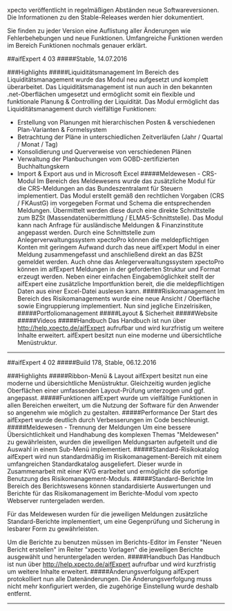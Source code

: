 
xpecto veröffentlicht in regelmäßigen Abständen neue Softwareversionen. Die Informationen zu den Stable-Releases werden hier dokumentiert.

Sie finden zu jeder Version eine Auflistung aller Änderungen wie Fehlerbehebungen und neue Funktionen. Umfangreiche Funktionen werden im Bereich Funktionen nochmals genauer erklärt.

##aifExpert 4 03
#####Stable, 14.07.2016

###Highlights
#####Liquiditätsmanagement
Im Bereich des Liquiditätsmanagement wurde das Modul neu aufgesetzt und komplett überarbeitet. Das Liquiditätsmanagement ist nun auch in den bekannten .net-Oberflächen umgesetzt und ermöglicht somit ein flexible und funktionale Planung & Controlling der Liquidität.
Das Modul ermöglicht das Liquiditätsmanagement durch vielfältige Funktionen:
- Erstellung von Planungen mit hierarchischen Posten & verschiedenen Plan-Varianten & Formelsystem
- Betrachtung der Pläne in unterschiedlichen Zeitverläufen (Jahr / Quartal / Monat / Tag)
- Konsolidierung und Querverweise von verschiedenen Plänen
- Verwaltung der Planbuchungen vom GOBD-zertifizierten Buchhaltungskern
- Import & Export aus und in Microsoft Excel
#####Meldewesen - CRS-Modul
Im Bereich des Meldewesens wurde das zusätzliche Modul für die CRS-Meldungen an das Bundeszentralamt für Steuern implementiert. Das Modul erstellt gemäß den rechtlichen Vorgaben (CRS / FKAustG) im vorgegeben Format und Schema die entsprechenden Meldungen. Übermittelt werden diese durch eine direkte Schnittstelle zum BZSt (Massendatenübermittlung / ELMA5-Schnittstelle). Das Modul kann nach Anfrage für ausländische Meldungen & Finanzinstitute angepasst werden. Durch eine Schnittstelle zum Anlegerverwaltungssystem xpectoPro können die meldepflichtigen Konten mit geringem Aufwand durch das neue aifExpert Modul in einer Meldung zusammengefasst und anschließend direkt an das BZSt gemeldet werden.
Auch ohne das Anlegerverwaltungssystem xpectoPro können im aifExpert Meldungen in der geforderten Struktur und Format erzeugt werden. Neben einer einfachen Eingabemöglichkeit stellt der aifExpert eine zusätzliche Importfunktion bereit, die die meldepflichtigen Daten aus einer Excel-Datei auslesen kann.
#####Risikomanagement
Im Bereich des Risikomanagements wurde eine neue Ansicht / Oberfläche sowie Eingruppierung implementiert.
Nun sind jegliche Einzelrisiken, 
#####Portfoliomanagement
#####Layout & Sicherheit
#####Website
#####Videos
#####Handbuch
Das Handbuch ist nun über http://help.xpecto.de/aifExpert aufrufbar und wird kurzfristig um weitere Inhalte erweitert.
aifExpert besitzt nun eine moderne und übersichtliche Menüstruktur. 


----------

##aifExpert 4 02
#####Build 178, Stable, 06.12.2016

###Highlights
#####Ribbon-Menü & Layout
aifExpert besitzt nun eine moderne und übersichtliche Menüstruktur. Gleichzeitig wurden jegliche Oberflächen einer umfassenden Layout-Prüfung unterzogen und ggf. angepasst.
#####Funktionen
aifExpert wurde um vielfältige Funktionen in allen Bereichen erweitert, um die Nutzung der Software für den Anwender so angenehm wie möglich zu gestalten.
#####Performance
Der Start des aifExpert wurde deutlich durch Verbesserungen im Code beschleunigt.
#####Meldewesen - Trennung der Meldungen
Um eine bessere Übersichtlichkeit und Handhabung des komplexen Themas "Meldewesen" zu gewährleisten, wurden die jeweiligen Meldungsarten aufgeteilt und die Auswahl in einem Sub-Menü implementiert. 
#####Standard-Risikokatalog
aifExpert wird nun standardmäßig im Risikomanagement-Bereich mit einem umfangreichen Standardkatalog ausgeliefert. Dieser wurde in Zusammenarbeit mit einer KVG erarbeitet und ermöglicht die sofortige Benutzung des Risikomanagement-Moduls.
#####Standard-Berichte
Im Bereich des Berichtswesens können standardisierte Auswertungen und Berichte für das Risikomanagement im Berichte-Modul vom xpecto Webserver runtergeladen werden. 

Für das Meldewesen wurden für die jeweiligen Meldungen zusätzliche Standard-Berichte implementiert, um eine Gegenprüfung und Sicherung in lesbarer Form zu gewährleisten.  

Um die Berichte zu benutzen müssen im Berichts-Editor im Fenster "Neuen Bericht erstellen"  im Reiter "xpecto Vorlagen" die jeweiligen Berichte ausgewählt und heruntergeladen werden.
#####Handbuch
Das Handbuch ist nun über http://help.xpecto.de/aifExpert aufrufbar und wird kurzfristig um weitere Inhalte erweitert.
#####Änderungsverfolgung
aifExpert protokolliert nun alle Datenänderungen. Die Änderungsverfolgung muss nicht mehr konfiguriert werden, die zugehörige Einstellung wurde deshalb entfernt.


----------


